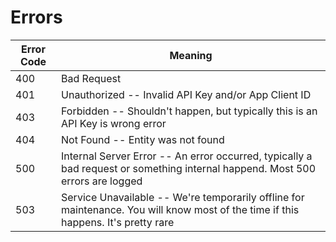 # Errors


Error Code | Meaning
---------- | -------
400 | Bad Request 
401 | Unauthorized -- Invalid API Key and/or App Client ID
403 | Forbidden -- Shouldn't happen, but typically this is an API Key is wrong error
404 | Not Found -- Entity was not found
500 | Internal Server Error -- An error occurred, typically a bad request or something internal happend. Most 500 errors are logged
503 | Service Unavailable -- We're temporarily offline for maintenance. You will know most of the time if this happens. It's pretty rare
